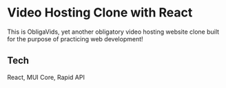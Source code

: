 # Video Hosting Clone with React

This is ObligaVids, yet another obligatory video hosting website clone built for the purpose of practicing web development!

## Tech

React,
MUI Core,
Rapid API
